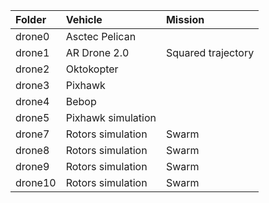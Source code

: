 | Folder | Vehicle            |  Mission |
|:------ |:------------------ |:-------- |
| drone0 | Asctec Pelican     |          |
| drone1 | AR Drone 2.0       | Squared trajectory |
| drone2 | Oktokopter         |          |
| drone3 | Pixhawk            |          |
| drone4 | Bebop              |          |
| drone5 | Pixhawk simulation |          |
| drone7 | Rotors simulation  |  Swarm   |
| drone8 | Rotors simulation  |  Swarm   |
| drone9 | Rotors simulation  |  Swarm   |
| drone10 | Rotors simulation  |  Swarm   |

